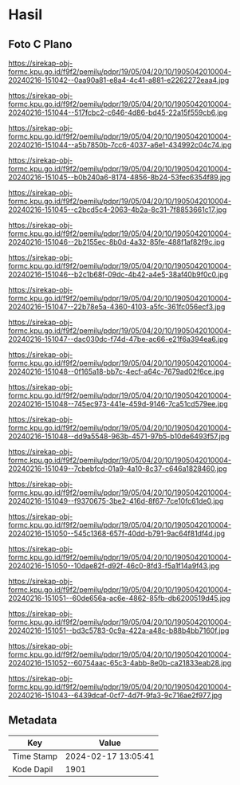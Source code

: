 # Hasil

## Foto C Plano

https://sirekap-obj-formc.kpu.go.id/f9f2/pemilu/pdpr/19/05/04/20/10/1905042010004-20240216-151042--0aa90a81-e8a4-4c41-a881-e2262272eaa4.jpg

https://sirekap-obj-formc.kpu.go.id/f9f2/pemilu/pdpr/19/05/04/20/10/1905042010004-20240216-151044--517fcbc2-c646-4d86-bd45-22a15f559cb6.jpg

https://sirekap-obj-formc.kpu.go.id/f9f2/pemilu/pdpr/19/05/04/20/10/1905042010004-20240216-151044--a5b7850b-7cc6-4037-a6e1-434992c04c74.jpg

https://sirekap-obj-formc.kpu.go.id/f9f2/pemilu/pdpr/19/05/04/20/10/1905042010004-20240216-151045--b0b240a6-8174-4856-8b24-53fec6354f89.jpg

https://sirekap-obj-formc.kpu.go.id/f9f2/pemilu/pdpr/19/05/04/20/10/1905042010004-20240216-151045--c2bcd5c4-2063-4b2a-8c31-7f8853661c17.jpg

https://sirekap-obj-formc.kpu.go.id/f9f2/pemilu/pdpr/19/05/04/20/10/1905042010004-20240216-151046--2b2155ec-8b0d-4a32-85fe-488f1af82f9c.jpg

https://sirekap-obj-formc.kpu.go.id/f9f2/pemilu/pdpr/19/05/04/20/10/1905042010004-20240216-151046--b2c1b68f-09dc-4b42-a4e5-38af40b9f0c0.jpg

https://sirekap-obj-formc.kpu.go.id/f9f2/pemilu/pdpr/19/05/04/20/10/1905042010004-20240216-151047--22b78e5a-4360-4103-a5fc-361fc056ecf3.jpg

https://sirekap-obj-formc.kpu.go.id/f9f2/pemilu/pdpr/19/05/04/20/10/1905042010004-20240216-151047--dac030dc-f74d-47be-ac66-e21f6a394ea6.jpg

https://sirekap-obj-formc.kpu.go.id/f9f2/pemilu/pdpr/19/05/04/20/10/1905042010004-20240216-151048--0f165a18-bb7c-4ecf-a64c-7679ad02f6ce.jpg

https://sirekap-obj-formc.kpu.go.id/f9f2/pemilu/pdpr/19/05/04/20/10/1905042010004-20240216-151048--745ec973-441e-459d-9146-7ca51cd579ee.jpg

https://sirekap-obj-formc.kpu.go.id/f9f2/pemilu/pdpr/19/05/04/20/10/1905042010004-20240216-151048--dd9a5548-963b-4571-97b5-b10de6493f57.jpg

https://sirekap-obj-formc.kpu.go.id/f9f2/pemilu/pdpr/19/05/04/20/10/1905042010004-20240216-151049--7cbebfcd-01a9-4a10-8c37-c646a1828460.jpg

https://sirekap-obj-formc.kpu.go.id/f9f2/pemilu/pdpr/19/05/04/20/10/1905042010004-20240216-151049--f9370675-3be2-416d-8f67-7ce10fc61de0.jpg

https://sirekap-obj-formc.kpu.go.id/f9f2/pemilu/pdpr/19/05/04/20/10/1905042010004-20240216-151050--545c1368-657f-40dd-b791-9ac64f81df4d.jpg

https://sirekap-obj-formc.kpu.go.id/f9f2/pemilu/pdpr/19/05/04/20/10/1905042010004-20240216-151050--10dae82f-d92f-46c0-8fd3-f5a1f14a9f43.jpg

https://sirekap-obj-formc.kpu.go.id/f9f2/pemilu/pdpr/19/05/04/20/10/1905042010004-20240216-151051--60de656a-ac6e-4862-85fb-db6200519d45.jpg

https://sirekap-obj-formc.kpu.go.id/f9f2/pemilu/pdpr/19/05/04/20/10/1905042010004-20240216-151051--bd3c5783-0c9a-422a-a48c-b88b4bb7160f.jpg

https://sirekap-obj-formc.kpu.go.id/f9f2/pemilu/pdpr/19/05/04/20/10/1905042010004-20240216-151052--60754aac-65c3-4abb-8e0b-ca21833eab28.jpg

https://sirekap-obj-formc.kpu.go.id/f9f2/pemilu/pdpr/19/05/04/20/10/1905042010004-20240216-151043--6439dcaf-0cf7-4d7f-9fa3-9c716ae2f977.jpg


## Metadata

| Key        | Value               |
| ---------- | ------------------- |
| Time Stamp | 2024-02-17 13:05:41 |
| Kode Dapil | 1901                |



